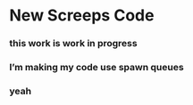 # New Screeps Code

### this work is work in progress
### I’m making my code use spawn queues
### yeah